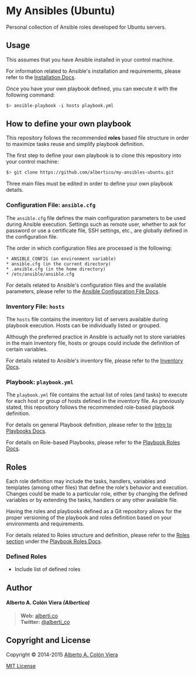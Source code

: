 My Ansibles (Ubuntu)
====================

Personal collection of Ansible roles developed for Ubuntu servers.

## Usage

This assumes that you have Ansible installed in your control machine.

For information related to Ansible's installation and requirements, please refer to the [Installation Docs](http://docs.ansible.com/intro_installation.html).

Once you have your own playbook defined, you can execute it with the following command:

```bash
$> ansible-playbook -i hosts playbook.yml
```

## How to define your own playbook

This repository follows the recommended **roles** based file structure in order to maximize tasks reuse and simplify playbook definition.

The first step to define your own playbook is to clone this repository into your control machine:

```bash
$> git clone https://github.com/albertico/my-ansibles-ubuntu.git
```

Three main files must be edited in order to define your own playbook details.

### Configuration File: `ansible.cfg`

The `ansible.cfg` file defines the main configuration parameters to be used during Ansible execution.  Settings such as remote user, whether to ask for password or use a certificate file, SSH settings, etc., are globally defined in the configuration file.

The order in which configuration files are processed is the following:

```
* ANSIBLE_CONFIG (an environment variable)
* ansible.cfg (in the current directory)
* .ansible.cfg (in the home directory)
* /etc/ansible/ansible.cfg
```

For details related to Ansible's configuration files and the available parameters, please refer to the [Ansible Configuration File Docs](http://docs.ansible.com/intro_configuration.html#explanation-of-values-by-section).

### Inventory File: `hosts`

The `hosts` file contains the inventory list of servers available during playbook execution.  Hosts can be individually listed or grouped.

Although the preferred practice in Ansible is actually not to store variables in the main inventory file, hosts or groups could include the definition of certain variables.

For details related to Ansible's inventory file, please refer to the [Inventory Docs](http://docs.ansible.com/intro_inventory.html).

### Playbook: `playbook.yml`

The `playbook.yml` file contains the actual list of roles (and tasks) to execute for each host or group of hosts defined in the inventory file.  As previously stated, this repository follows the recommended role-based playbook definition.

For details on general Playbook definition, please refer to the [Intro to Playbooks Docs](http://docs.ansible.com/playbooks_intro.html).

For details on Role-based Playbooks, please refer to the [Playbook Roles Docs](http://docs.ansible.com/playbooks_roles.html).

## Roles

Each role definition may include the tasks, handlers, variables and templates (among other files) that define the role's behavior and execution.  Changes could be made to a particular role, either by changing the defined variables or by extending the tasks, handlers or any other available file.

Having the roles and playbooks defined as a Git repository allows for the proper versioning of the playbook and roles definition based on your environments and requirements.

For details related to Roles structure and definition, please refer to the [Roles section](http://docs.ansible.com/playbooks_roles.html#roles) under the [Playbook Roles Docs](http://docs.ansible.com/playbooks_roles.html).

### Defined Roles

- Include list of defined roles

## Author

#### Alberto A. Colón Viera _(Albertico)_

> **Web:** [alberti.co](http://alberti.co)  
> **Twitter:** [@alberti_co](https://twitter.com/alberti_co)  

## Copyright and License

Copyright © 2014-2015 [Alberto A. Colón Viera](https://github.com/albertico)

[MIT License](http://opensource.org/licenses/MIT)
